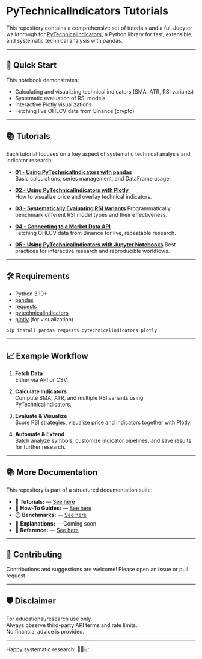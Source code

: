 # PyTechnicalIndicators Tutorials

This repository contains a comprehensive set of tutorials and a full Jupyter walkthrough for [PyTechnicalIndicators](https://github.com/0100101001010000/PyTechnicalIndicators), a Python library for fast, extensible, and systematic technical analysis with pandas.

---

## 🚀 Quick Start

This notebook demonstrates:

- Calculating and visualizing technical indicators (SMA, ATR, RSI variants)
- Systematic evaluation of RSI models
- Interactive Plotly visualizations
- Fetching live OHLCV data from Binance (crypto)

---

## 📚 Tutorials

Each tutorial focuses on a key aspect of systematic technical analysis and indicator research:

- [**01 - Using PyTechnicalIndicators with pandas**](./01_using_pandas_and_pytechnicalindicators.md)    
  Basic calculations, series management, and DataFrame usage.

- [**02 - Using PyTechnicalIndicators with Plotly**](./02_using_plotly_and_pytechnicalindicators.md)    
  How to visualize price and overlay technical indicators.

- [**03 - Systematically Evaluating RSI Variants**](./03_advanced_pytechnicalindicators.md) 
  Programmatically benchmark different RSI model types and their effectiveness.

- [**04 - Connecting to a Market Data API**](./04_api_connection.md)    
  Fetching OHLCV data from Binance for live, repeatable research.

- [**05 - Using PyTechnicalIndicators with Jupyter Notebooks**](./05_using_jupyter_and_pytechnicalindicators.ipynb) 
  Best practices for interactive research and reproducible workflows.

---

## 🛠️ Requirements

- Python 3.10+
- [pandas](https://pandas.pydata.org/)
- [requests](https://pypi.org/project/requests/)
- [pytechnicalindicators](https://github.com/0100101001010000/PyTechnicalIndicators)
- [plotly](https://plotly.com/python/) (for visualization)

```bash
pip install pandas requests pytechnicalindicators plotly
```

---

## 📈 Example Workflow

1. **Fetch Data**  
   Either via API or CSV.

2. **Calculate Indicators**  
   Compute SMA, ATR, and multiple RSI variants using PyTechnicalIndicators.

3. **Evaluate & Visualize**  
   Score RSI strategies, visualize price and indicators together with Plotly.

4. **Automate & Extend**  
   Batch analyze symbols, customize indicator pipelines, and save results for further research.

---

## 📚 More Documentation

This repository is part of a structured documentation suite:

- 📕 **Tutorials:** — [See here](https://github.com/ChironMind/PyTechnicalIndicators_Tutorials)
- 📘 **How-To Guides:** — [See here](https://github.com/ChironMind/PyTechnicalIndicators-How-To-guides)
- ⏱️  **Benchmarks:** — [See here](https://github.com/ChironMind/PyTechnicalIndicators-Benchmarks)
- 📙 **Explanations:** — Coming soon
- 📗 **Reference:** — [See here](https://github.com/ChironMind/PyTechnicalIndicators/wiki)
 
---

## 🤝 Contributing

Contributions and suggestions are welcome! Please open an issue or pull request.

---

## 🛡️ Disclaimer

For educational/research use only.  
Always observe third-party API terms and rate limits.  
No financial advice is provided.

---

Happy systematic research! 🦀🐍📈

